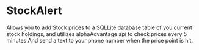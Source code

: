 # StockAlert
Allows you to add Stock prices to a SQLLite database table of you current stock holdings, and utilizes alphaAdvantage api to check prices every 5 minutes
And send a text to your phone number when the price point is hit. 
